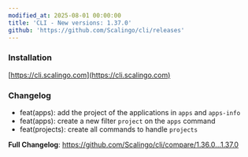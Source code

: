 ```yaml
---
modified_at: 2025-08-01 00:00:00
title: 'CLI - New versions: 1.37.0'
github: 'https://github.com/Scalingo/cli/releases'
---
```


### Installation

[https://cli.scalingo.com](https://cli.scalingo.com)

### Changelog

* feat(apps): add the project of the applications in `apps` and `apps-info`
* feat(apps): create a new filter `project` on the `apps` command
* feat(projects): create all commands to handle `projects`

**Full Changelog**: https://github.com/Scalingo/cli/compare/1.36.0...1.37.0
